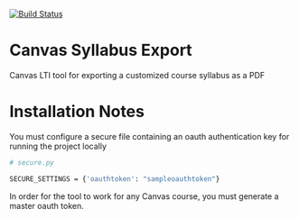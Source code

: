 [![Build Status](https://travis-ci.org/Harvard-ATG/canvas_syllabus_export.svg?branch=master)](https://travis-ci.org/Harvard-ATG/canvas_syllabus_export)

# Canvas Syllabus Export
Canvas LTI tool for exporting a customized course syllabus as a PDF 
# Installation Notes
 You must configure a secure file containing an oauth authentication key for running the project locally
```sh
# secure.py

SECURE_SETTINGS = {'oauthtoken': "sampleoauthtoken"}
```
 In order for the tool to work for any Canvas course, you must generate a master oauth token.
